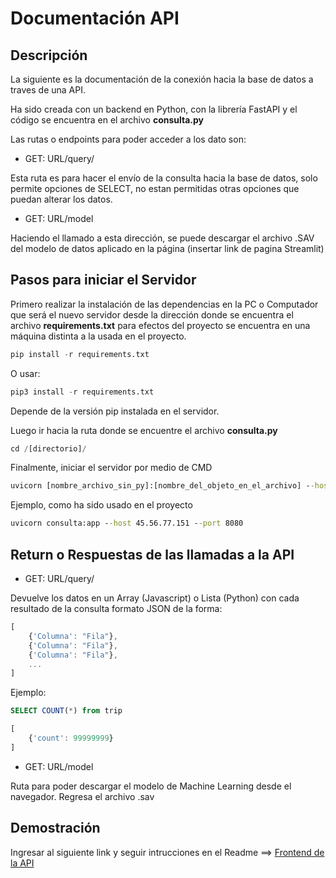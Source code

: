 # Documentación API

## Descripción

La siguiente es la documentación de la conexión hacia la base de datos a traves de una API.

Ha sido creada con un backend en Python, con la librería FastAPI y el código se encuentra en el archivo __consulta.py__

Las rutas o endpoints para poder acceder a los dato son:

- GET: URL/query/

Esta ruta es para hacer el envío de la consulta hacia la base de datos, solo permite opciones de SELECT, no estan permitidas otras opciones que puedan alterar los datos.

- GET: URL/model

Haciendo el llamado a esta dirección, se puede descargar el archivo .SAV del modelo de datos aplicado en la página (insertar link de pagina Streamlit)

## Pasos para iniciar el Servidor

Primero realizar la instalación de las dependencias en la PC o Computador que será el nuevo servidor desde la dirección donde se encuentra el archivo __requirements.txt__ para efectos del proyecto se encuentra en una máquina distinta a la usada en el proyecto.

``` python
pip install -r requirements.txt
```

O usar:

``` python
pip3 install -r requirements.txt
```

Depende de la versión pip instalada en el servidor.

Luego ir hacia la ruta donde se encuentre el archivo __consulta.py__

``` python
cd /[directorio]/
```

Finalmente, iniciar el servidor por medio de CMD

``` cmd
uvicorn [nombre_archivo_sin_py]:[nombre_del_objeto_en_el_archivo] --host [URL_maquina] --port [puerto_a_usar]
```

Ejemplo, como ha sido usado en el proyecto

``` cmd
uvicorn consulta:app --host 45.56.77.151 --port 8080
```

## Return o Respuestas de las llamadas a la API

- GET: URL/query/

Devuelve los datos en un Array (Javascript) o Lista (Python) con cada resultado de la consulta formato JSON de la forma:

``` javascript
[
    {'Columna': "Fila"},
    {'Columna': "Fila"},
    {'Columna': "Fila"},
    ...
]
```

Ejemplo:

``` SQL
SELECT COUNT(*) from trip
```

``` javascript
[
    {'count': 99999999}
]
```

- GET: URL/model

Ruta para poder descargar el modelo de Machine Learning desde el navegador. Regresa el archivo .sav

## Demostración

Ingresar al siguiente link y seguir intrucciones en el Readme ==> [Frontend de la API](https://github.com/Ramirez-L/Taxi_api)
